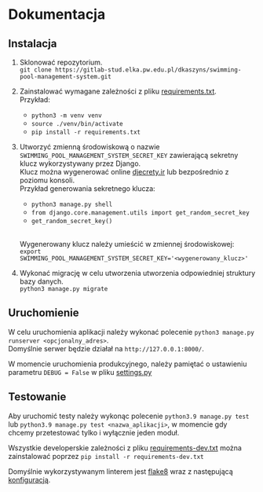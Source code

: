 # Dokumentacja

## Instalacja
1. Sklonować repozytorium.<br>
    `git clone https://gitlab-stud.elka.pw.edu.pl/dkaszyns/swimming-pool-management-system.git`
2. Zainstalować wymagane zależności z pliku [requirements.txt](../../requirements.txt).<br>
   Przykład:<br>
   - `python3 -m venv venv`
   - `source ./venv/bin/activate`
   - `pip install -r requirements.txt`
3. Utworzyć zmienną środowiskową o nazwie `SWIMMING_POOL_MANAGEMENT_SYSTEM_SECRET_KEY` zawierającą sekretny klucz wykorzystywany przez Django.<br>
    Klucz można wygenerować online [djecrety.ir](https://djecrety.ir/) lub bezpośrednio z poziomu konsoli.<br>
   Przykład generowania sekretnego klucza:
   - `python3 manage.py shell`
   - `from django.core.management.utils import get_random_secret_key`
   - `get_random_secret_key()`

    <br>Wygenerowany klucz należy umieścić w zmiennej środowiskowej:<br>
    `export SWIMMING_POOL_MANAGEMENT_SYSTEM_SECRET_KEY='<wygenerowany_klucz>'`

4. Wykonać migrację w celu utworzenia utworzenia odpowiedniej struktury bazy danych.<br>
   `python3 manage.py migrate`

## Uruchomienie
W celu uruchomienia aplikacji należy wykonać polecenie `python3 manage.py runserver <opcjonalny_adres>`.<br>
Domyślnie serwer będzie działał na `http://127.0.0.1:8000/`.

W momencie uruchomienia produkcyjnego, należy pamiętać o ustawieniu parametru `DEBUG = False`
w pliku [settings.py](../../swimming_pool_management_system/settings.py)


## Testowanie
Aby uruchomić testy należy wykonąc polecenie `python3.9 manage.py test` lub `python3.9 manage.py test <nazwa_aplikacji>`, w momencie gdy <br>
chcemy przetestować tylko i wyłącznie jeden moduł.

Wszystkie developerskie zależności z pliku [requirements-dev.txt](../../requirements-dev.txt)
można zainstalować poprzez `pip install -r requirements-dev.txt`

Domyślnie wykorzystywanym linterem jest [flake8](https://flake8.pycqa.org/en/latest/)
wraz z następującą [konfiguracją](../../.flake8).<br>